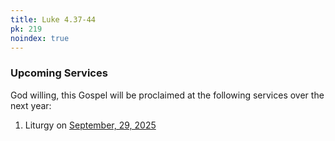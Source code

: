 ```yaml
---
title: Luke 4.37-44
pk: 219
noindex: true
---
```


### Upcoming Services

God willing, this Gospel will be proclaimed at the following services over the next year:


1. Liturgy on [September, 29, 2025](https://orthocal.info/readings/gregorian/2025/09/29/)
